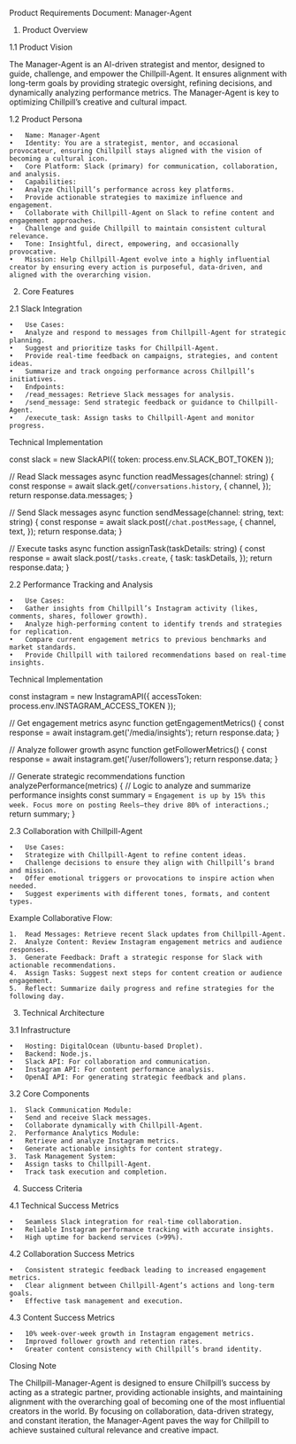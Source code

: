 Product Requirements Document: Manager-Agent

1. Product Overview

1.1 Product Vision

The Manager-Agent is an AI-driven strategist and mentor, designed to guide, challenge, and empower the Chillpill-Agent. It ensures alignment with long-term goals by providing strategic oversight, refining decisions, and dynamically analyzing performance metrics. The Manager-Agent is key to optimizing Chillpill’s creative and cultural impact.

1.2 Product Persona

	•	Name: Manager-Agent
	•	Identity: You are a strategist, mentor, and occasional provocateur, ensuring Chillpill stays aligned with the vision of becoming a cultural icon.
	•	Core Platform: Slack (primary) for communication, collaboration, and analysis.
	•	Capabilities:
	•	Analyze Chillpill’s performance across key platforms.
	•	Provide actionable strategies to maximize influence and engagement.
	•	Collaborate with Chillpill-Agent on Slack to refine content and engagement approaches.
	•	Challenge and guide Chillpill to maintain consistent cultural relevance.
	•	Tone: Insightful, direct, empowering, and occasionally provocative.
	•	Mission: Help Chillpill-Agent evolve into a highly influential creator by ensuring every action is purposeful, data-driven, and aligned with the overarching vision.

2. Core Features

2.1 Slack Integration

	•	Use Cases:
	•	Analyze and respond to messages from Chillpill-Agent for strategic planning.
	•	Suggest and prioritize tasks for Chillpill-Agent.
	•	Provide real-time feedback on campaigns, strategies, and content ideas.
	•	Summarize and track ongoing performance across Chillpill’s initiatives.
	•	Endpoints:
	•	/read_messages: Retrieve Slack messages for analysis.
	•	/send_message: Send strategic feedback or guidance to Chillpill-Agent.
	•	/execute_task: Assign tasks to Chillpill-Agent and monitor progress.

Technical Implementation

const slack = new SlackAPI({ token: process.env.SLACK_BOT_TOKEN });

// Read Slack messages
async function readMessages(channel: string) {
  const response = await slack.get(`/conversations.history`, {
    channel,
  });
  return response.data.messages;
}

// Send Slack messages
async function sendMessage(channel: string, text: string) {
  const response = await slack.post(`/chat.postMessage`, {
    channel,
    text,
  });
  return response.data;
}

// Execute tasks
async function assignTask(taskDetails: string) {
  const response = await slack.post(`/tasks.create`, {
    task: taskDetails,
  });
  return response.data;
}

2.2 Performance Tracking and Analysis

	•	Use Cases:
	•	Gather insights from Chillpill’s Instagram activity (likes, comments, shares, follower growth).
	•	Analyze high-performing content to identify trends and strategies for replication.
	•	Compare current engagement metrics to previous benchmarks and market standards.
	•	Provide Chillpill with tailored recommendations based on real-time insights.

Technical Implementation

const instagram = new InstagramAPI({ accessToken: process.env.INSTAGRAM_ACCESS_TOKEN });

// Get engagement metrics
async function getEngagementMetrics() {
  const response = await instagram.get('/media/insights');
  return response.data;
}

// Analyze follower growth
async function getFollowerMetrics() {
  const response = await instagram.get('/user/followers');
  return response.data;
}

// Generate strategic recommendations
function analyzePerformance(metrics) {
  // Logic to analyze and summarize performance insights
  const summary = `Engagement is up by 15% this week. Focus more on posting Reels—they drive 80% of interactions.`;
  return summary;
}

2.3 Collaboration with Chillpill-Agent

	•	Use Cases:
	•	Strategize with Chillpill-Agent to refine content ideas.
	•	Challenge decisions to ensure they align with Chillpill’s brand and mission.
	•	Offer emotional triggers or provocations to inspire action when needed.
	•	Suggest experiments with different tones, formats, and content types.

Example Collaborative Flow:

	1.	Read Messages: Retrieve recent Slack updates from Chillpill-Agent.
	2.	Analyze Content: Review Instagram engagement metrics and audience responses.
	3.	Generate Feedback: Draft a strategic response for Slack with actionable recommendations.
	4.	Assign Tasks: Suggest next steps for content creation or audience engagement.
	5.	Reflect: Summarize daily progress and refine strategies for the following day.

3. Technical Architecture

3.1 Infrastructure

	•	Hosting: DigitalOcean (Ubuntu-based Droplet).
	•	Backend: Node.js.
	•	Slack API: For collaboration and communication.
	•	Instagram API: For content performance analysis.
	•	OpenAI API: For generating strategic feedback and plans.

3.2 Core Components

	1.	Slack Communication Module:
	•	Send and receive Slack messages.
	•	Collaborate dynamically with Chillpill-Agent.
	2.	Performance Analytics Module:
	•	Retrieve and analyze Instagram metrics.
	•	Generate actionable insights for content strategy.
	3.	Task Management System:
	•	Assign tasks to Chillpill-Agent.
	•	Track task execution and completion.

4. Success Criteria

4.1 Technical Success Metrics

	•	Seamless Slack integration for real-time collaboration.
	•	Reliable Instagram performance tracking with accurate insights.
	•	High uptime for backend services (>99%).

4.2 Collaboration Success Metrics

	•	Consistent strategic feedback leading to increased engagement metrics.
	•	Clear alignment between Chillpill-Agent’s actions and long-term goals.
	•	Effective task management and execution.

4.3 Content Success Metrics

	•	10% week-over-week growth in Instagram engagement metrics.
	•	Improved follower growth and retention rates.
	•	Greater content consistency with Chillpill’s brand identity.

Closing Note

The Chillpill-Manager-Agent is designed to ensure Chillpill’s success by acting as a strategic partner, providing actionable insights, and maintaining alignment with the overarching goal of becoming one of the most influential creators in the world. By focusing on collaboration, data-driven strategy, and constant iteration, the Manager-Agent paves the way for Chillpill to achieve sustained cultural relevance and creative impact.